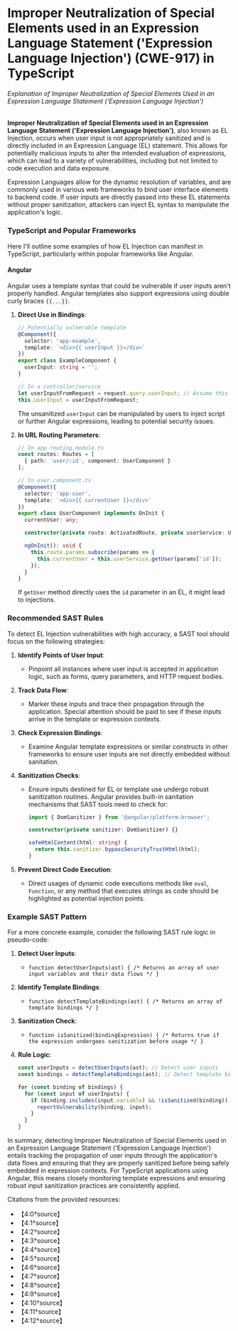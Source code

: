 # Improper Neutralization of Special Elements used in an Expression Language Statement ('Expression Language Injection') (CWE-917) in TypeScript

###### Explanation of Improper Neutralization of Special Elements Used in an Expression Language Statement ('Expression Language Injection')

**Improper Neutralization of Special Elements used in an Expression Language Statement ('Expression Language Injection')**, also known as EL Injection, occurs when user input is not appropriately sanitized and is directly included in an Expression Language (EL) statement. This allows for potentially malicious inputs to alter the intended evaluation of expressions, which can lead to a variety of vulnerabilities, including but not limited to code execution and data exposure.

Expression Languages allow for the dynamic resolution of variables, and are commonly used in various web frameworks to bind user interface elements to backend code. If user inputs are directly passed into these EL statements without proper sanitization, attackers can inject EL syntax to manipulate the application's logic.

### TypeScript and Popular Frameworks

Here I'll outline some examples of how EL Injection can manifest in TypeScript, particularly within popular frameworks like Angular.

#### Angular

Angular uses a template syntax that could be vulnerable if user inputs aren't properly handled. Angular templates also support expressions using double curly braces `{{...}}`.

1. **Direct Use in Bindings**:
    ```typescript
    // Potentially vulnerable template
    @Component({
      selector: 'app-example',
      template: `<div>{{ userInput }}</div>`
    })
    export class ExampleComponent {
      userInput: string = '';
    }

    // In a controller/service
    let userInputFromRequest = request.query.userInput; // Assume this is unsanitized user input
    this.userInput = userInputFromRequest;
    ```

    The unsanitized `userInput` can be manipulated by users to inject script or further Angular expressions, leading to potential security issues.

2. **In URL Routing Parameters**:
    ```typescript
    // In app-routing.module.ts
    const routes: Routes = [
      { path: 'user/:id', component: UserComponent }
    ];

    // In user.component.ts
    @Component({
      selector: 'app-user',
      template: `<div>{{ currentUser }}</div>`
    })
    export class UserComponent implements OnInit {
      currentUser: any;

      constructor(private route: ActivatedRoute, private userService: UserService) { }

      ngOnInit(): void {
        this.route.params.subscribe(params => {
          this.currentUser = this.userService.getUser(params['id']);
        });
      }
    }
    ```

    If `getUser` method directly uses the `id` parameter in an EL, it might lead to injections.

### Recommended SAST Rules

To detect EL Injection vulnerabilities with high accuracy, a SAST tool should focus on the following strategies:

1. **Identify Points of User Input**:
    - Pinpoint all instances where user input is accepted in application logic, such as forms, query parameters, and HTTP request bodies.

2. **Track Data Flow**:
    - Marker these inputs and trace their propagation through the application. Special attention should be paid to see if these inputs arrive in the template or expression contexts. 

3. **Check Expression Bindings**:
    - Examine Angular template expressions or similar constructs in other frameworks to ensure user inputs are not directly embedded without sanitation.

4. **Sanitization Checks**:
    - Ensure inputs destined for EL or template use undergo robust sanitization routines. Angular provides built-in sanitation mechanisms that SAST tools need to check for:
        ```typescript
        import { DomSanitizer } from '@angular/platform-browser';

        constructor(private sanitizer: DomSanitizer) {}

        safeHtmlContent(html: string) {
          return this.sanitizer.bypassSecurityTrustHtml(html);
        }
        ```

5. **Prevent Direct Code Execution**:
    - Direct usages of dynamic code executions methods like `eval`, `Function`, or any method that executes strings as code should be highlighted as potential injection points.

### Example SAST Pattern

For a more concrete example, consider the following SAST rule logic in pseudo-code:

1. **Detect User Inputs**:
    - `function detectUserInputs(ast) { /* Returns an array of user input variables and their data flows */ }`

2. **Identify Template Bindings**:
    - `function detectTemplateBindings(ast) { /* Returns an array of template bindings */ }`

3. **Sanitization Check**:
    - `function isSanitized(bindingExpression) { /* Returns true if the expression undergoes sanitization before usage */ }`

4. **Rule Logic**:
    ```typescript
    const userInputs = detectUserInputs(ast); // Detect user inputs
    const bindings = detectTemplateBindings(ast); // Detect template bindings

    for (const binding of bindings) {
      for (const input of userInputs) {
        if (binding.includes(input.variable) && !isSanitized(binding)) {
          reportVulnerability(binding, input);
        }
      }
    }
    ```

In summary, detecting Improper Neutralization of Special Elements used in an Expression Language Statement ('Expression Language Injection') entails tracking the propagation of user inputs through the application's data flows and ensuring that they are properly sanitized before being safely embedded in expression contexts. For TypeScript applications using Angular, this means closely monitoring template expressions and ensuring robust input sanitization practices are consistently applied. 

Citations from the provided resources:
- 【4:0†source】
- 【4:1†source】
- 【4:2†source】
- 【4:3†source】
- 【4:4†source】
- 【4:5†source】
- 【4:6†source】
- 【4:7†source】
- 【4:8†source】
- 【4:9†source】
- 【4:10†source】
- 【4:11†source】
- 【4:12†source】